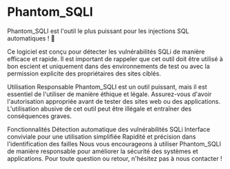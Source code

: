 # Phantom_SQLI
Phantom_SQLI est l'outil le plus puissant pour les injections SQL automatiques ! 🚀

Ce logiciel est conçu pour détecter les vulnérabilités SQLi de manière efficace et rapide. Il est important de rappeler que cet outil doit être utilisé à bon escient et uniquement dans des environnements de test ou avec la permission explicite des propriétaires des sites ciblés.

Utilisation Responsable
Phantom_SQLI est un outil puissant, mais il est essentiel de l'utiliser de manière éthique et légale. Assurez-vous d'avoir l'autorisation appropriée avant de tester des sites web ou des applications. L'utilisation abusive de cet outil peut être illégale et entraîner des conséquences graves.

Fonctionnalités
Détection automatique des vulnérabilités SQLi
Interface conviviale pour une utilisation simplifiée
Rapidité et précision dans l'identification des failles
Nous vous encourageons à utiliser Phantom_SQLI de manière responsable pour améliorer la sécurité des systèmes et applications. Pour toute question ou retour, n'hésitez pas à nous contacter !

